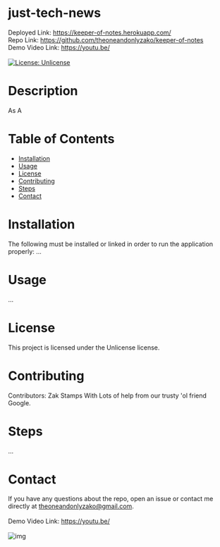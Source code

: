 # just-tech-news
  Deployed Link: https://keeper-of-notes.herokuapp.com/
  <br/>
  Repo Link: https://github.com/theoneandonlyzako/keeper-of-notes
  <br/>
  Demo Video Link: https://youtu.be/
  <br/><br/>
  [![License: Unlicense](https://img.shields.io/badge/license-Unlicense-blue.svg)](http://unlicense.org/)

  # Description
  As A 
  
  # Table of Contents 
  * [Installation](#installation)
  * [Usage](#usage)
  * [License](#license)
  * [Contributing](#contributing)
  * [Steps](#steps)
  * [Contact](#contact)
  
  # Installation
  The following must be installed or linked in order to run the application properly: ...
  
  # Usage
  ​... 
 
  # License
  This project is licensed under the Unlicense license.
  
  # Contributing
  ​Contributors: Zak Stamps With Lots of help from our trusty 'ol friend Google.
  
  # Steps
  ...
  
  # Contact
  If you have any questions about the repo, open an issue or contact me directly at theoneandonlyzako@gmail.com.
    <br/><br/>
  Demo Video Link: https://youtu.be/
  <br/></br>
  ![img](./site.gif)
